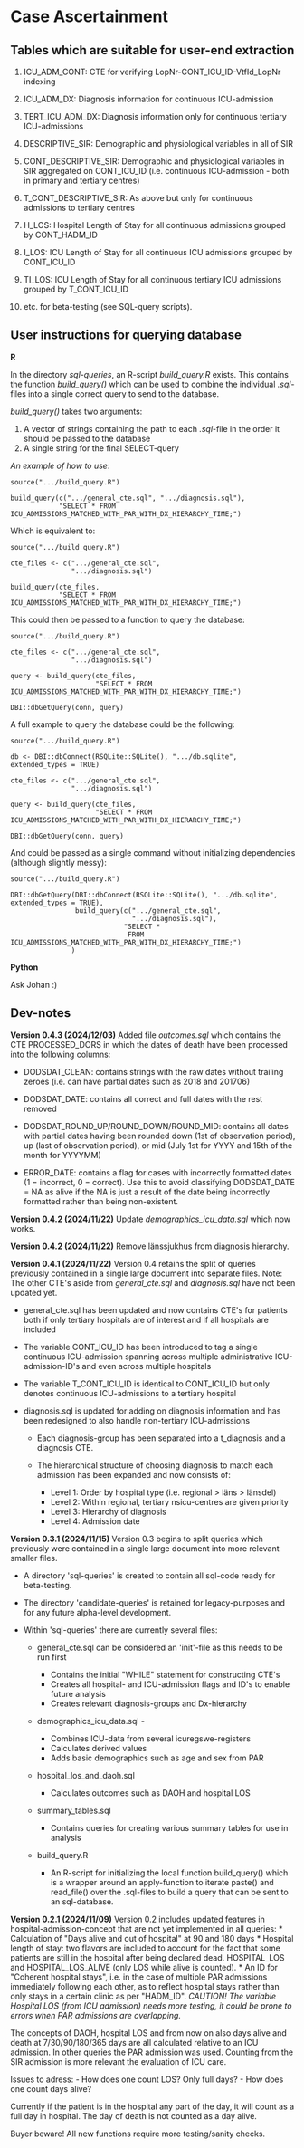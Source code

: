 # Case Ascertainment

## Tables which are suitable for user-end extraction

1.  ICU_ADM_CONT: CTE for verifying LopNr-CONT_ICU_ID-VtfId_LopNr indexing

2.  ICU_ADM_DX: Diagnosis information for continuous ICU-admission

3.  TERT_ICU_ADM_DX: Diagnosis information only for continuous tertiary ICU-admissions

4.  DESCRIPTIVE_SIR: Demographic and physiological variables in all of SIR

5.  CONT_DESCRIPTIVE_SIR: Demographic and physiological variables in SIR aggregated on CONT_ICU_ID (i.e. continuous ICU-admission - both in primary and tertiary centres)

6.  T_CONT_DESCRIPTIVE_SIR: As above but only for continuous admissions to tertiary centres

7.  H_LOS: Hospital Length of Stay for all continuous admissions grouped by CONT_HADM_ID

8.  I_LOS: ICU Length of Stay for all continuous ICU admissions grouped by CONT_ICU_ID

9.  TI_LOS: ICU Length of Stay for all continuous tertiary ICU admissions grouped by T_CONT_ICU_ID

10. etc. for beta-testing (see SQL-query scripts).

## User instructions for querying database

**R**

In the directory *sql-queries*, an R-script *build_query.R* exists. This contains the function *build_query()* which can be used to combine the individual *.sql*-files into a single correct query to send to the database.

*build_query()* takes two arguments:

1.  A vector of strings containing the path to each *.sql*-file in the order it should be passed to the database
2.  A single string for the final SELECT-query

*An example of how to use*:

```         
source(".../build_query.R")

build_query(c(".../general_cte.sql", ".../diagnosis.sql"), 
            "SELECT * FROM ICU_ADMISSIONS_MATCHED_WITH_PAR_WITH_DX_HIERARCHY_TIME;")
```

Which is equivalent to:

```         
source(".../build_query.R")

cte_files <- c(".../general_cte.sql",
               ".../diagnosis.sql")

build_query(cte_files, 
            "SELECT * FROM ICU_ADMISSIONS_MATCHED_WITH_PAR_WITH_DX_HIERARCHY_TIME;")
```

This could then be passed to a function to query the database:

```         
source(".../build_query.R")

cte_files <- c(".../general_cte.sql",
               ".../diagnosis.sql")
               
query <- build_query(cte_files, 
                     "SELECT * FROM ICU_ADMISSIONS_MATCHED_WITH_PAR_WITH_DX_HIERARCHY_TIME;")
                     
DBI::dbGetQuery(conn, query)
```

A full example to query the database could be the following:

```         
source(".../build_query.R")

db <- DBI::dbConnect(RSQLite::SQLite(), ".../db.sqlite", extended_types = TRUE)

cte_files <- c(".../general_cte.sql",
               ".../diagnosis.sql")
               
query <- build_query(cte_files, 
                     "SELECT * FROM ICU_ADMISSIONS_MATCHED_WITH_PAR_WITH_DX_HIERARCHY_TIME;")
                     
DBI::dbGetQuery(conn, query)
```

And could be passed as a single command without initializing dependencies (although slightly messy):

```         
source(".../build_query.R")

DBI::dbGetQuery(DBI::dbConnect(RSQLite::SQLite(), ".../db.sqlite", extended_types = TRUE), 
                build_query(c(".../general_cte.sql",
                              ".../diagnosis.sql"),
                            "SELECT * 
                             FROM ICU_ADMISSIONS_MATCHED_WITH_PAR_WITH_DX_HIERARCHY_TIME;")
               )
```

**Python**

Ask Johan :)

## Dev-notes

**Version 0.4.3 (2024/12/03)** Added file *outcomes.sql* which contains the CTE PROCESSED_DORS in which the dates of death have been processed into the following columns:

-   DODSDAT_CLEAN: contains strings with the raw dates without trailing zeroes (i.e. can have partial dates such as 2018 and 201706)

-   DODSDAT_DATE: contains all correct and full dates with the rest removed

-   DODSDAT_ROUND_UP/ROUND_DOWN/ROUND_MID: contains all dates with partial dates having been rounded down (1st of observation period), up (last of observation period), or mid (July 1st for YYYY and 15th of the month for YYYYMM)

-   ERROR_DATE: contains a flag for cases with incorrectly formatted dates (1 = incorrect, 0 = correct). Use this to avoid classifying DODSDAT_DATE = NA as alive if the NA is just a result of the date being incorrectly formatted rather than being non-existent.

**Version 0.4.2 (2024/11/22)** Update *demographics_icu_data.sql* which now works.

**Version 0.4.2 (2024/11/22)** Remove länssjukhus from diagnosis hierarchy.

**Version 0.4.1 (2024/11/22)** Version 0.4 retains the split of queries previously contained in a single large document into separate files. Note: The other CTE's aside from *general_cte.sql* and *diagnosis.sql* have not been updated yet.

-   general_cte.sql has been updated and now contains CTE's for patients both if only tertiary hospitals are of interest and if all hospitals are included

-   The variable CONT_ICU_ID has been introduced to tag a single continuous ICU-admission spanning across multiple administrative ICU-admission-ID's and even across multiple hospitals

-   The variable T_CONT_ICU_ID is identical to CONT_ICU_ID but only denotes continuous ICU-admissions to a tertiary hospital

-   diagnosis.sql is updated for adding on diagnosis information and has been redesigned to also handle non-tertiary ICU-admissions

    -   Each diagnosis-group has been separated into a t_diagnosis and a diagnosis CTE.

    -   The hierarchical structure of choosing diagnosis to match each admission has been expanded and now consists of:

        -   Level 1: Order by hospital type (i.e. regional \> läns \> länsdel)
        -   Level 2: Within regional, tertiary nsicu-centres are given priority
        -   Level 3: Hierarchy of diagnosis
        -   Level 4: Admission date

**Version 0.3.1 (2024/11/15)** Version 0.3 begins to split queries which previously were contained in a single large document into more relevant smaller files.

-   A directory 'sql-queries' is created to contain all sql-code ready for beta-testing.

-   The directory 'candidate-queries' is retained for legacy-purposes and for any future alpha-level development.

-   Within 'sql-queries' there are currently several files:

    -   general_cte.sql can be considered an 'init'-file as this needs to be run first

        -   Contains the initial "WHILE" statement for constructing CTE's
        -   Creates all hospital- and ICU-admission flags and ID's to enable future analysis
        -   Creates relevant diagnosis-groups and Dx-hierarchy

    -   demographics_icu_data.sql -

        -   Combines ICU-data from several icuregswe-registers
        -   Calculates derived values
        -   Adds basic demographics such as age and sex from PAR

    -   hospital_los_and_daoh.sql

        -   Calculates outcomes such as DAOH and hospital LOS

    -   summary_tables.sql

        -   Contains queries for creating various summary tables for use in analysis

    -   build_query.R

        -   An R-script for initializing the local function build_query() which is a wrapper around an apply-function to iterate paste() and read_file() over the .sql-files to build a query that can be sent to an sql-database.

**Version 0.2.1 (2024/11/09)** Version 0.2 includes updated features in hospital-admission-concept that are not yet implemented in all queries: \* Calculation of "Days alive and out of hospital" at 90 and 180 days \* Hospital length of stay: two flavors are included to account for the fact that some patients are still in the hospital after being declared dead. HOSPITAL_LOS and HOSPITAL_LOS_ALIVE (only LOS while alive is counted). \* An ID for "Coherent hospital stays", i.e. in the case of multiple PAR admissions immediately following each other, as to reflect hospital stays rather than only stays in a certain clinic as per "HADM_ID". *CAUTION! The variable Hospital LOS (from ICU admission) needs more testing, it could be prone to errors when PAR admissions are overlapping.*

The concepts of DAOH, hospital LOS and from now on also days alive and death at 7/30/90/180/365 days are all calculated relative to an ICU admission. In other queries the PAR admission was used. Counting from the SIR admission is more relevant the evaluation of ICU care.

Issues to adress: - How does one count LOS? Only full days? - How does one count days alive?

Currently if the patient is in the hospital any part of the day, it will count as a full day in hospital. The day of death is not counted as a day alive.

Buyer beware! All new functions require more testing/sanity checks.
